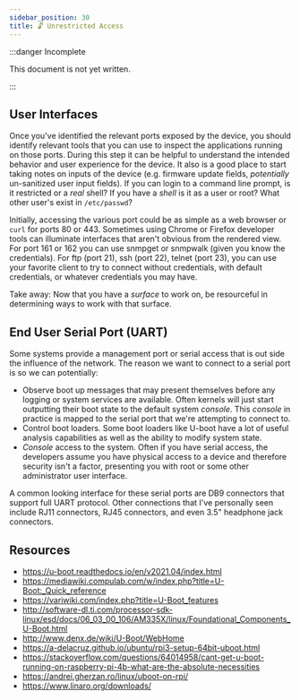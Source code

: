```yaml
---
sidebar_position: 30
title: 🔓 Unrestricted Access
---
```


:::danger Incomplete

This document is not yet written.

:::

## User Interfaces

Once you've identified the relevant ports exposed by the device, you should identify relevant tools that you can use to inspect the applications running on those ports. During this step it can be helpful to understand the intended behavior and user experience for the device. It also is a good place to start taking notes on inputs of the device (e.g. firmware update fields, _potentially_ un-sanitized user input fields). If you can login to a command line prompt, is it restricted or a _real_ shell? If you have a _shell_ is it as a user or root? What other user's exist in `/etc/passwd`?

Initially, accessing the various port could be as simple as a web browser or `curl` for ports 80 or 443. Sometimes using Chrome or Firefox developer tools can illuminate interfaces that aren't obvious from the rendered view. For port 161 or 162 you can use snmpget or snmpwalk (given you know the credentials). For ftp (port 21), ssh (port 22), telnet (port 23), you can use your favorite client to try to connect without credentials, with default credentials, or whatever credentials you may have.

<!-- TODO: Show example of curl. -->

<!-- TODO: Show example of SNMP walk. -->

<!-- TODO: Show example of Chrome developer tools. -->

<!-- TODO: Show example of restricted shell. -->

<!-- TODO: Show example of root shell. -->

Take away: Now that you have a _surface_ to work on, be resourceful in determining ways to work with that surface.

## End User Serial Port (UART)

Some systems provide a management port or serial access that is out side the influence of the network. The reason we want to connect to a serial port is so we can potentially:

<!-- TODO: Consider describing the concept of a console. -->

- Observe boot up messages that may present themselves before any logging or system services are available. Often kernels will just start outputting their boot state to the default system _console_. This _console_ in practice is mapped to the serial port that we're attempting to connect to.
- Control boot loaders. Some boot loaders like U-boot have a lot of useful analysis capabilities as well as the ability to modify system state.
- _Console_ access to the system. Often if you have serial access, the developers assume you have physical access to a device and therefore security isn't a factor, presenting you with root or some other administrator user interface.

A common looking interface for these serial ports are DB9 connectors that support full UART protocol. Other connections that I've personally seen include RJ11 connectors, RJ45 connectors, and even 3.5" headphone jack connectors.

<!-- TODO: Show serial connector pictures. -->

## Resources

- https://u-boot.readthedocs.io/en/v2021.04/index.html
- https://mediawiki.compulab.com/w/index.php?title=U-Boot:_Quick_reference
- https://variwiki.com/index.php?title=U-Boot_features
- http://software-dl.ti.com/processor-sdk-linux/esd/docs/06_03_00_106/AM335X/linux/Foundational_Components_U-Boot.html
- http://www.denx.de/wiki/U-Boot/WebHome
- https://a-delacruz.github.io/ubuntu/rpi3-setup-64bit-uboot.html
- https://stackoverflow.com/questions/64014958/cant-get-u-boot-running-on-raspberry-pi-4b-what-are-the-absolute-necessities
- https://andrei.gherzan.ro/linux/uboot-on-rpi/
- https://www.linaro.org/downloads/

